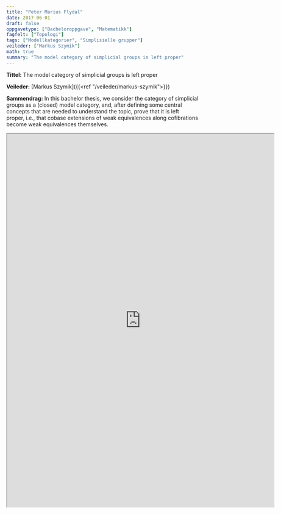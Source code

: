 ```yaml
---
title: "Peter Marius Flydal"
date: 2017-06-01
draft: false
oppgavetype: ["Bacheloroppgave", "Matematikk"]
fagfelt: ["Topologi"]
tags: ["Modellkategorier", "Simplisielle grupper"]
veileder: ["Markus Szymik"]
math: true
summary: "The model category of simplicial groups is left proper"
---
```


**Tittel:**  The model category of simplicial groups is left proper

**Veileder:** [Markus Szymik]({{<ref "/veileder/markus-szymik">}})

**Sammendrag:** In this bachelor thesis, we consider the category of simplicial groups as a (closed) model category, and, after defining some central concepts that are needed to understand the topic, prove that it is left proper, i.e., that cobase extensions of weak equivalences along cofibrations become weak equivalences themselves.


<iframe src="https://drive.google.com/file/d/1as3LP-N085QdgB81SK7YjCKXXvmK0G7u/preview" width="700" height="980" allow="autoplay"></iframe>

